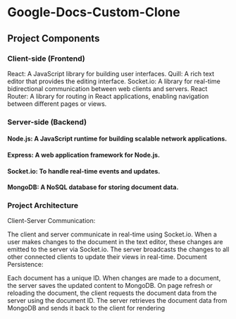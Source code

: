 # Google-Docs-Custom-Clone
## Project Components
### Client-side (Frontend)
React: A JavaScript library for building user interfaces.
Quill: A rich text editor that provides the editing interface.
Socket.io: A library for real-time bidirectional communication between web clients and servers.
React Router: A library for routing in React applications, enabling navigation between different pages or views.
### Server-side (Backend)
#### Node.js: A JavaScript runtime for building scalable network applications.
#### Express: A web application framework for Node.js.
#### Socket.io: To handle real-time events and updates.
#### MongoDB: A NoSQL database for storing document data.
### Project Architecture
Client-Server Communication:

The client and server communicate in real-time using Socket.io.
When a user makes changes to the document in the text editor, these changes are emitted to the server via Socket.io.
The server broadcasts the changes to all other connected clients to update their views in real-time.
Document Persistence:

Each document has a unique ID.
When changes are made to a document, the server saves the updated content to MongoDB.
On page refresh or reloading the document, the client requests the document data from the server using the document ID.
The server retrieves the document data from MongoDB and sends it back to the client for rendering
